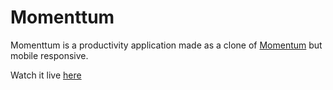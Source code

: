 # Momenttum

Momenttum is a productivity application made as a clone of [Momentum](https://momentumdash.com) but mobile responsive.

Watch it live [here](https://mojpm.github.io/momenttum)
